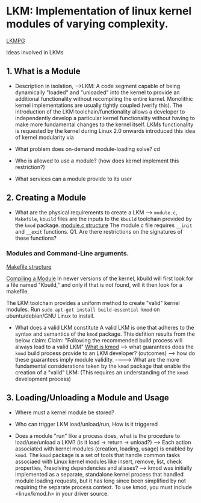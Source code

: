 # LKM: Implementation of linux kernel modules of varying complexity.
[LKMPG](https://sysprog21.github.io/lkmpg/)

Ideas involved in LKMs
## 1. What is a Module
- Description in isolation, 
-->LKM: A code segment capable of being dynamically "loaded" and "unloaded" into the kernel to provide an additional functionality without recompiling the entire kernel.
Monolithic kernel implementations are usually tightly coupled (verify this). The introduction of the LKM toolchain/functionality allows a developer to independently develop a particular kernel functionality without having to make more fundamental changes to the kernel itself.
LKMs functionality is requested by the kernel during 
Linux 2.0 onwards introduced this idea of kernel modularity via 

- What problem does on-demand module-loading solve?
cd
- Who is allowed to use a module? (how does kernel implement this restriction?)

- What services can a module provide to its user




## 2. Creating a Module 
- What are the physical requirements to create a LKM 
--> `module.c`, `Makefile`, `kbuild` files are the inputs to the `kbuild` toolchain provided by the `kmod` package.
[module.c structure](null)
The module.c file requires `__init` and `__exit` functions.
Q1. Are there restrictions on the signatures of these functions?

### Modules and Command-Line arguments. 

[Makefile structure](https://git.kernel.org/pub/scm/linux/kernel/git/stable/linux.git/tree/Documentation/kbuild/makefiles.rst)

[Compiling a Module](https://git.kernel.org/pub/scm/linux/kernel/git/stable/linux.git/tree/Documentation/kbuild/modules.rst)
In newer versions of the kernel, kbuild will first look for a file named "Kbuild," and only if that is not found, will it then look for a makefile.

The LKM toolchain provides a uniform method to create "valid" kernel modules. Run `sudo apt-get install build-essential kmod` on ubuntu/debian/GNU Linux to install.

- What does a valid LKM constitute
A valid LKM is one that adheres to the syntax and semantics of the `kmod` package. This defition results from the below claim:
Claim: "Following the recommended build process will always lead to a valid LKM"
[What is kmod](https://www.oreilly.com/library/view/linux-device-drivers/0596000081/ch11.html)
--> what guarantees does the `kmod` build process provide to an LKM developer? (outcomes)
--> how do these guarantees imply module validity.
----> What are the more fundamental considerations taken by the `kmod` package that enable the creation of a "valid" LKM: (This requires an understanding of the `kmod` development process)




## 3. Loading/Unloading a Module and Usage 
- Where must a kernel module be stored?

- Who can trigger LKM load/unload/run, How is it triggered

- Does a module "run" like a process does, what is the procedure to load/use/unload a LKM? (is it load -> return -> unload?)
--> Each action associated with kernel modules (creation, loading, usage) is enabled by `kmod`.
The `kmod` package is a set of tools that handle common tasks associaed with Linux kernel modules like insert, remove, list, check properties, ?resolving dependencies and aliases?
--> kmod was initially implemented as a separate, standalone kernel process that handled module loading requests, but it has long since been simplified by not requiring the separate process context. To use kmod, you must include <linux/kmod.h> in your driver source.